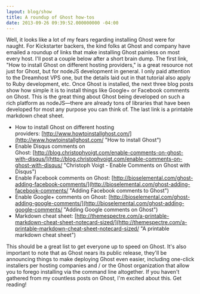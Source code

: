 ```yaml
---
layout: blog/show
title: A roundup of Ghost how-tos
date: 2013-09-26 09:39:52.000000000 -04:00
---
```


Well, it looks like a lot of my fears regarding installing Ghost were for naught. For Kickstarter backers, the kind folks at Ghost and company have emailed a roundup of links that make installing Ghost painless on most every host. I'll post a couple below after a short brain dump. The first link, "How to install Ghost on different hosting providers," is a great resource not just for Ghost, but for nodeJS development in general. I only paid attention to the Dreamhost VPS one, but the details laid out in that tutorial also apply to Ruby development, etc. Once Ghost is installed, the next three blog posts show how simple it is to install things like Google+ or Facebook comments on Ghost. This is the great thing about Ghost being developed on such a rich platform as nodeJS—there are already tons of libraries that have been developed for most any purpose you can think of. The last link is a printable markdown cheat sheet.

- How to install Ghost on different hosting providers: [http://www.howtoinstallghost.com/](http://www.howtoinstallghost.com/ "How to install Ghost")
- Enable Disqus comments on Ghost: [http://blog.christophvoigt.com/enable-comments-on-ghost-with-disqus/](http://blog.christophvoigt.com/enable-comments-on-ghost-with-disqus/ "Christoph Voigt - Enable Comments on Ghost with Disqus")
- Enable Facebook comments on Ghost: [http://bioselemental.com/ghost-adding-facebook-comments/](http://bioselemental.com/ghost-adding-facebook-comments/ "Adding Facebook comments to Ghost")
- Enable Google+ comments on Ghost: [http://bioselemental.com/ghost-adding-google-comments/](http://bioselemental.com/ghost-adding-google-comments/ "Adding Google comments on Ghost")
- Markdown cheat sheet: [http://themespectre.com/a-printable-markdown-cheat-sheet-notecard-sized/](http://themespectre.com/a-printable-markdown-cheat-sheet-notecard-sized/ "A printable markdown cheat sheet")

This should be a great list to get everyone up to speed on Ghost. It's also important to note that as Ghost nears its public release, they'll be announcing things to make deploying Ghost even easier, including one-click installers per hosting companies and / or the Ghost organization that allow you to forego installing via the command line altogether. If you haven't gathered from my countless posts on Ghost, I'm excited about this. Get reading!        
